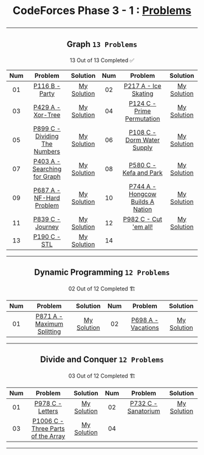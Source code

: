 # <p align="center">CodeForces Phase 3 - 1 : [Problems](https://github.com/cs-MohamedAyman/Problem-Solving-Training/tree/master/level-3/codeforces/phase-3-1)</p>
***

<!--
✅ *Problem * - [Problem Link]() - [My Solution]()
🏗️
|PA|[]()|[My Solution]()|PB|[]()|[My Solution]()|
-->

## <p align="center"> Graph `13 Problems` </p>
<p align="center"> 13 Out of 13 Completed ✅</p>

|**Num**|**Problem**|**Solution**|**Num**|**Problem**|**Solution**|
|:----:|:----:|:----:|:----:|:----:|:----:|
|01|[P116 B - Party](https://codeforces.com/contest/116/problem/C)|[My Solution](https://github.com/GeorgeBeshay/ProblemSolving/blob/main/CF_Phase_3_1/Graph/P116_C.cpp)|02|[P217 A - Ice Skating](https://codeforces.com/contest/217/problem/A)|[My Solution](https://github.com/GeorgeBeshay/ProblemSolving/blob/main/CF_Phase_3_1/Graph/P217A_IceSkating.cpp)|
|03|[P429 A - Xor-Tree](https://codeforces.com/contest/429/problem/A)|[My Solution](https://github.com/GeorgeBeshay/ProblemSolving/blob/main/CF_Phase_3_1/Graph/P429A_XorTree.cpp)|04|[P124 C - Prime Permutation](https://codeforces.com/contest/124/problem/C)|[My Solution](https://github.com/GeorgeBeshay/ProblemSolving/blob/main/CF_Phase_3_1/Graph/P124C_PrimePermutation.cpp)|
|05|[P899 C - Dividing The Numbers](https://codeforces.com/contest/899/problem/C)|[My Solution](https://github.com/GeorgeBeshay/ProblemSolving/blob/main/CF_Phase_3_1/Graph/P899C_DividingTheNumbers.cpp)|06|[P108 C - Dorm Water Supply](https://codeforces.com/contest/108/problem/C)|[My Solution](https://github.com/GeorgeBeshay/ProblemSolving/blob/main/CF_Phase_3_1/Graph/P108C_DormWaterSupply.cpp)|
|07|[P403 A - Searching for Graph](https://codeforces.com/contest/403/problem/A)|[My Solution](https://github.com/GeorgeBeshay/ProblemSolving/blob/main/CF_Phase_3_1/Graph/P403A_SearchingForGraph.cpp)|08|[P580 C - Kefa and Park](https://codeforces.com/contest/580/problem/C)|[My Solution](https://github.com/GeorgeBeshay/ProblemSolving/blob/main/CF_Phase_3_1/Graph/P580C_KefaAndPark.cpp)|
|09|[P687 A - NF-Hard Problem](https://codeforces.com/contest/687/problem/A)|[My Solution](https://github.com/GeorgeBeshay/ProblemSolving/blob/main/CF_Phase_3_1/Graph/P687A_NP_HardProblem.cpp)|10|[P744 A - Hongcow Builds A Nation](https://codeforces.com/contest/744/problem/A)|[My Solution](https://github.com/GeorgeBeshay/ProblemSolving/blob/main/CF_Phase_3_1/Graph/P744A_HongcowBuildsANation.cpp)|
|11|[P839 C - Journey](https://codeforces.com/contest/839/problem/C)|[My Solution](https://github.com/GeorgeBeshay/ProblemSolving/blob/main/CF_Phase_3_1/Graph/P839C_Journey.cpp)|12|[P982 C - Cut 'em all!](https://codeforces.com/contest/982/problem/C)|[My Solution](https://github.com/GeorgeBeshay/ProblemSolving/blob/main/CF_Phase_3_1/Graph/P982C_Cut'emAll.cpp)|
|13|[P190 C - STL](https://codeforces.com/contest/190/problem/C)|[My Solution](https://github.com/GeorgeBeshay/ProblemSolving/blob/main/CF_Phase_3_1/Graph/P190C_STL.cpp)|14|[]()|[]()|
***

## <p align="center"> Dynamic Programming `12 Problems` </p>
<p align="center"> 02 Out of 12 Completed 🏗️</p>

| **Num** |                                **Problem**                                 |                                                             **Solution**                                                             |**Num**|                            **Problem**                             |**Solution**|
|:-------:|:--------------------------------------------------------------------------:|:------------------------------------------------------------------------------------------------------------------------------------:|:----:|:------------------------------------------------------------------:|:----:|
|   01    | [P871 A - Maximum Splitting](https://codeforces.com/contest/871/problem/A) | [My Solution](https://github.com/GeorgeBeshay/ProblemSolving/blob/main/CF_Phase_3_1/Dynamic%20Programming/P871A_MaximumSplitting.cpp) |02| [P698 A - Vacations](https://codeforces.com/contest/698/problem/A) |[My Solution](https://github.com/GeorgeBeshay/ProblemSolving/blob/main/CF_Phase_3_1/Dynamic%20Programming/P698A_Vacations.cpp)|
***

## <p align="center"> Divide and Conquer `12 Problems` </p>
<p align="center"> 03 Out of 12 Completed 🏗️</p>

| **Num** |                                     **Problem**                                     |                                                                **Solution**                                                                 | **Num** |       **Problem**       |                                                           **Solution**                                                           |
|:-------:|:-----------------------------------------------------------------------------------:|:-------------------------------------------------------------------------------------------------------------------------------------------:|:-------:|:-----------------------:|:--------------------------------------------------------------------------------------------------------------------------------:|
|   01    |          [P978 C - Letters](https://codeforces.com/contest/978/problem/C)           |        [My Solution](https://github.com/GeorgeBeshay/ProblemSolving/blob/main/CF_Phase_3_1/Divide%20and%20Conquer/P978C_Letters.cpp)        |   02    | [P732 C - Sanatorium](https://codeforces.com/contest/732/problem/C) | [My Solution](https://github.com/GeorgeBeshay/ProblemSolving/blob/main/CF_Phase_3_1/Divide%20and%20Conquer/P732C_Sanatorium.cpp) |
|   03    | [P1006 C - Three Parts of the Array](https://codeforces.com/contest/1006/problem/C) | [My Solution](https://github.com/GeorgeBeshay/ProblemSolving/blob/main/CF_Phase_3_1/Divide%20and%20Conquer/P1006C_ThreePartsOfTheArray.cpp) |   04    |[]()|[]()|
***
